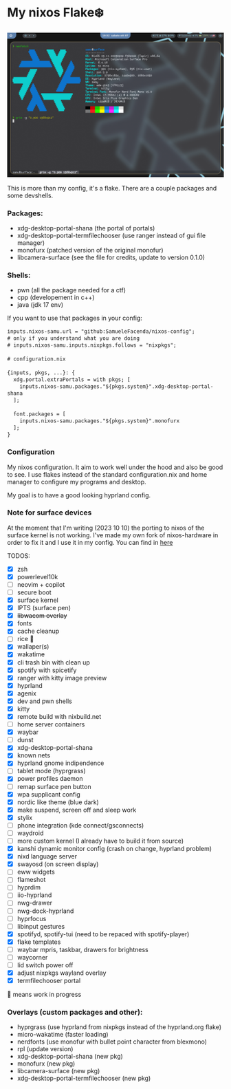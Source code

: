 # My nixos Flake:snowflake:

<!-- 
find ./ "" -type f 2>/dev/null | grep -v -E ".git|.png|.age|.jpg|.pem|.lock" | xargs cat | wc -l 
-->

![hyprland screenshot](assets/screenshot1.png)

This is more than my config, it's a flake. There are a couple packages and some devshells.
### Packages:
- xdg-desktop-portal-shana (the portal of portals)
- xdg-desktop-portal-termfilechooser (use ranger instead of gui file manager)
- monofurx (patched version of the original monofur)
- libcamera-surface (see the file for credits, update to version 0.1.0)

### Shells:
- pwn (all the package needed for a ctf)
- cpp (developement in c++)
- java (jdk 17 env)

If you want to use that packages in your config:
```
inputs.nixos-samu.url = "github:SamueleFacenda/nixos-config";
# only if you understand what you are doing
# inputs.nixos-samu.inputs.nixpkgs.follows = "nixpkgs";

# configuration.nix

{inputs, pkgs, ...}: {
  xdg.portal.extraPortals = with pkgs; [
    inputs.nixos-samu.packages."${pkgs.system}".xdg-desktop-portal-shana
  ];
  
  font.packages = [
    inputs.nixos-samu.packages."${pkgs.system}".monofurx
  ];
}

```

### Configuration
My nixos configuration. It aim to work well under the hood and also be good to see. 
I use flakes instead of the standard configuration.nix
and home manager to configure my programs and desktop.

My goal is to have a good looking hyprland config.


### Note for surface devices

At the moment that I'm writing (2023 10 10) the porting to nixos of the surface kernel is not working.
I've made my own fork of nixos-hardware in order to fix it and I use it in my config. 
You can find in [here](https://github.com/SamueleFacenda/nixos-hardware)
 
 

TODOS:
- [x] zsh
- [x] powerlevel10k
- [ ] neovim + copilot
- [ ] secure boot
- [x] surface kernel
- [x] IPTS (surface pen)
- [x] ~~libwacom overlay~~
- [x] fonts
- [x] cache cleanup
- [ ] rice :construction:
- [x] wallaper(s)
- [x] wakatime
- [x] cli trash bin with clean up
- [x] spotify with spicetify
- [x] ranger with kitty image preview
- [x] hyprland
- [x] agenix
- [x] dev and pwn shells
- [x] kitty
- [x] remote build with nixbuild.net
- [ ] home server containers
- [x] waybar
- [ ] dunst
- [x] xdg-desktop-portal-shana
- [x] known nets
- [x] hyprland gnome indipendence
- [ ] tablet mode (hyprgrass)
- [x] power profiles daemon
- [ ] remap surface pen button
- [x] wpa supplicant config
- [x] nordic like theme (blue dark)
- [x] make suspend, screen off and sleep work
- [x] stylix
- [ ] phone integration (kde connect/gsconnects)
- [ ] waydroid
- [ ] more custom kernel (I already have to build it from source)
- [x] kanshi dynamic monitor config (crash on change, hyprland problem)
- [x] nixd language server
- [x] swayosd (on screen display)
- [ ] eww widgets
- [ ] flameshot
- [ ] hyprdim
- [ ] iio-hyprland
- [ ] nwg-drawer
- [ ] nwg-dock-hyprland
- [ ] hyprfocus
- [ ] libinput gestures
- [x] spotifyd, spotify-tui (need to be repaced with spotify-player)
- [x] flake templates
- [ ] waybar mpris, taskbar, drawers for brightness
- [ ] waycorner
- [ ] lid switch power off
- [x] adjust nixpkgs wayland overlay
- [x] termfilechooser portal

:construction: means work in progress


### Overlays (custom packages and other):
- hyprgrass (use hyprland from nixpkgs instead of the hyprland.org flake)
- micro-wakatime (faster loading)
- nerdfonts (use monofur with bullet point character from blexmono)
- rpl (update version)
- xdg-desktop-portal-shana (new pkg)
- monofurx (new pkg)
- libcamera-surface (new pkg)
- xdg-desktop-portal-termfilechooser (new pkg)
 
